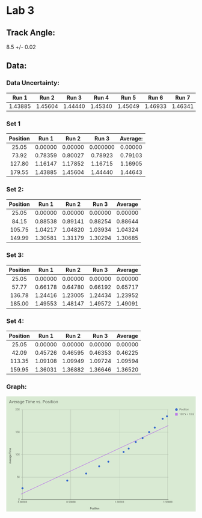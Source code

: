 # Lab 3

## Track Angle:
  8.5 +/- 0.02

## Data:

### Data Uncertainty:

|  Run 1  |  Run 2  |  Run 3  |  Run 4  |  Run 5  |  Run 6  |  Run 7  |  Run 8  |  Run 9  |  Run 10 |
| :-----: | :-----: | :-----: | :-----: | :-----: | :-----: | :-----: | :-----: | :-----: | :-----: |
| 1.43885 | 1.45604 | 1.44440 | 1.45340 | 1.45049 | 1.46933 | 1.46341 | 1.45693 | 1.45624 | 1.46769 |

### Set 1

| Position |   Run 1  |   Run 2  |   Run 3  | Average: |
| :------: | :------: | :------: | :------: | :------: |
|  25.05   | 0.00000  | 0.00000  | 0.000000 | 0.00000  |
|  73.92   | 0.78359  | 0.80027  | 0.78923  | 0.79103  |
|  127.80  | 1.16147  | 1.17852  | 1.16715  | 1.16905  |
|  179.55  | 1.43885  | 1.45604  | 1.44440  | 1.44643  |


### Set 2:

| Position |   Run 1  |   Run 2  |   Run 3  | Average  |
| :------: | :------: | :------: | :------: | :------: |
| 25.05    | 0.00000  | 0.00000  | 0.00000  | 0.00000  |
| 84.15    | 0.88538  | 0.89141  | 0.88254  | 0.88644  |
| 105.75   | 1.04217  | 1.04820  | 1.03934  | 1.04324  |
| 149.99   | 1.30581  | 1.31179  | 1.30294  | 1.30685  |

### Set 3:

| Position |   Run 1  |   Run 2  |   Run 3  | Average  |
| :------: | :------: | :------: | :------: | :------: |
| 25.05    | 0.00000  | 0.00000  | 0.00000  | 0.00000  |
| 57.77    | 0.66178  | 0.64780  | 0.66192  | 0.65717  |
| 136.78   | 1.24416  | 1.23005  | 1.24434  | 1.23952  |
| 185.00   | 1.49553  | 1.48147  | 1.49572  | 1.49091  |

### Set 4:

| Position |   Run 1  |   Run 2  |   Run 3  | Average  |
| :------: | :------: | :------: | :------: | :------: |
| 25.05	   | 0.00000  |	0.00000	 | 0.00000	| 0.00000  |
| 42.09	   | 0.45726  |	0.46595	 | 0.46353	| 0.46225  |
| 113.35   | 1.09108  |	1.09949	 | 1.09724	| 1.09594  |
| 159.95   | 1.36031  |	1.36882	 | 1.36646	| 1.36520  |

### Graph:

![Graph](./graph.png)
